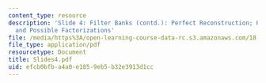 ```yaml
---
content_type: resource
description: 'Slide 4: Filter Banks (contd.): Perfect Reconstruction; Halfband Filters
  and Possible Factorizations'
file: /media/https%3A/open-learning-course-data-rc.s3.amazonaws.com/18-327-wavelets-filter-banks-and-applications-spring-2003/efcb0bfba4a0e1859eb5b32e3913d1cc_Slides4.pdf
file_type: application/pdf
resourcetype: Document
title: Slides4.pdf
uid: efcb0bfb-a4a0-e185-9eb5-b32e3913d1cc
---
```

